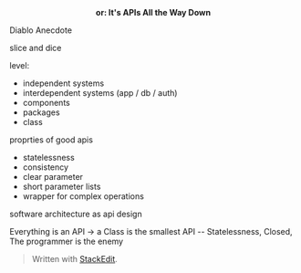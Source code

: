 <center><b>or: It's APIs All the Way Down</b></center>

Diablo Anecdote


slice and dice

level:
- independent systems
- interdependent systems (app / db / auth) 
- components 
- packages
- class

proprties of good apis
- statelessness
- consistency
- clear parameter
- short parameter lists
- wrapper for complex operations


software architecture as api design


Everything is an API
-> a Class is the smallest API
-- Statelessness, Closed, The programmer is the enemy

> Written with [StackEdit](https://stackedit.io/).
<!--stackedit_data:
eyJoaXN0b3J5IjpbLTExMTc5NTg4ODcsNDA3ODI2Nzk3LDIxMD
k3Mjg0OTksMTE0NTY2MjkwM119
-->